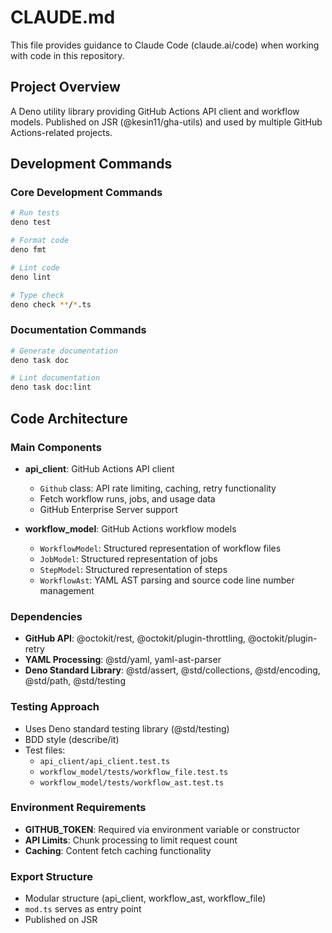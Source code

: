 # CLAUDE.md

This file provides guidance to Claude Code (claude.ai/code) when working with code in this repository.

## Project Overview

A Deno utility library providing GitHub Actions API client and workflow models. Published on JSR (@kesin11/gha-utils) and used by multiple GitHub Actions-related projects.

## Development Commands

### Core Development Commands

```bash
# Run tests
deno test

# Format code
deno fmt

# Lint code
deno lint

# Type check
deno check **/*.ts
```

### Documentation Commands

```bash
# Generate documentation
deno task doc

# Lint documentation
deno task doc:lint
```

## Code Architecture

### Main Components

- **api_client**: GitHub Actions API client
  - `Github` class: API rate limiting, caching, retry functionality
  - Fetch workflow runs, jobs, and usage data
  - GitHub Enterprise Server support

- **workflow_model**: GitHub Actions workflow models
  - `WorkflowModel`: Structured representation of workflow files
  - `JobModel`: Structured representation of jobs
  - `StepModel`: Structured representation of steps
  - `WorkflowAst`: YAML AST parsing and source code line number management

### Dependencies

- **GitHub API**: @octokit/rest, @octokit/plugin-throttling, @octokit/plugin-retry
- **YAML Processing**: @std/yaml, yaml-ast-parser
- **Deno Standard Library**: @std/assert, @std/collections, @std/encoding, @std/path, @std/testing

### Testing Approach

- Uses Deno standard testing library (@std/testing)
- BDD style (describe/it)
- Test files:
  - `api_client/api_client.test.ts`
  - `workflow_model/tests/workflow_file.test.ts`
  - `workflow_model/tests/workflow_ast.test.ts`

### Environment Requirements

- **GITHUB_TOKEN**: Required via environment variable or constructor
- **API Limits**: Chunk processing to limit request count
- **Caching**: Content fetch caching functionality

### Export Structure

- Modular structure (api_client, workflow_ast, workflow_file)
- `mod.ts` serves as entry point
- Published on JSR
